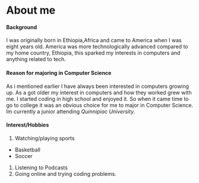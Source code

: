 # **About me**

#### Background
I was originally born in Ethiopia,Africa and came to America when I was eight years old. America was more technologically advanced compared to my home country, Ethiopia, this sparked my interests in computers and anything related to tech.      

#### Reason for majoring in Computer Science
As i mentioned earlier I have always been interested in computers growing up. As a got older my interest in computers and how they worked grew with me. I started coding in high school and enjoyed it. So when it came time to go to college it was an obvious choice for me to major in Computer Science. Im currently a junior attending *Quinnipiac University*.

#### Interest/Hobbies
1. Watching/playing sports
  - Basketball
  - Soccer
1. Listening to Podcasts
1. Going online and trying coding problems.
